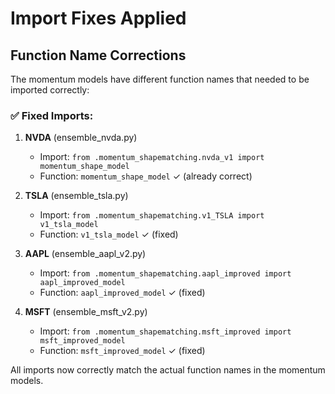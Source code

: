# Import Fixes Applied

## Function Name Corrections

The momentum models have different function names that needed to be imported correctly:

### ✅ Fixed Imports:

1. **NVDA** (ensemble_nvda.py)
   - Import: `from .momentum_shapematching.nvda_v1 import momentum_shape_model`
   - Function: `momentum_shape_model` ✓ (already correct)

2. **TSLA** (ensemble_tsla.py) 
   - Import: `from .momentum_shapematching.v1_TSLA import v1_tsla_model`
   - Function: `v1_tsla_model` ✓ (fixed)

3. **AAPL** (ensemble_aapl_v2.py)
   - Import: `from .momentum_shapematching.aapl_improved import aapl_improved_model`
   - Function: `aapl_improved_model` ✓ (fixed)

4. **MSFT** (ensemble_msft_v2.py)
   - Import: `from .momentum_shapematching.msft_improved import msft_improved_model`
   - Function: `msft_improved_model` ✓ (fixed)

All imports now correctly match the actual function names in the momentum models.